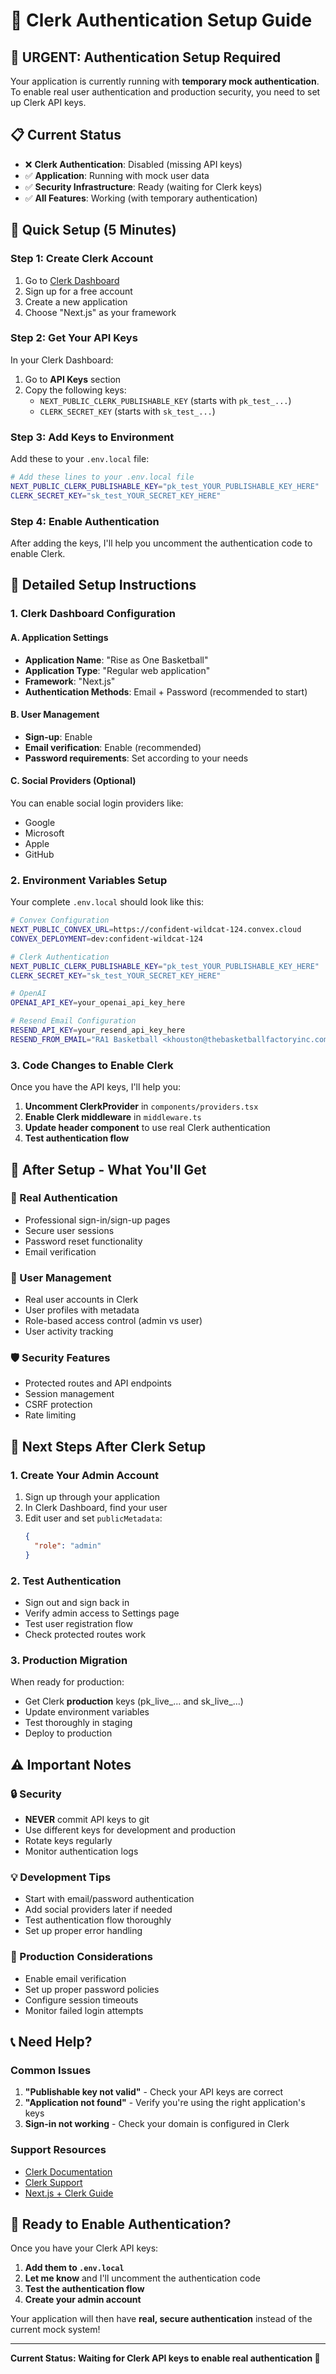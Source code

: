 # 🔐 Clerk Authentication Setup Guide

## 🚨 **URGENT: Authentication Setup Required**

Your application is currently running with **temporary mock authentication**. To enable real user authentication and production security, you need to set up Clerk API keys.

## 📋 **Current Status**

- ❌ **Clerk Authentication**: Disabled (missing API keys)
- ✅ **Application**: Running with mock user data
- ✅ **Security Infrastructure**: Ready (waiting for Clerk keys)
- ✅ **All Features**: Working (with temporary authentication)

## 🎯 **Quick Setup (5 Minutes)**

### **Step 1: Create Clerk Account**

1. Go to [Clerk Dashboard](https://dashboard.clerk.com)
2. Sign up for a free account
3. Create a new application
4. Choose "Next.js" as your framework

### **Step 2: Get Your API Keys**

In your Clerk Dashboard:

1. Go to **API Keys** section
2. Copy the following keys:
   - `NEXT_PUBLIC_CLERK_PUBLISHABLE_KEY` (starts with `pk_test_...`)
   - `CLERK_SECRET_KEY` (starts with `sk_test_...`)

### **Step 3: Add Keys to Environment**

Add these to your `.env.local` file:

```bash
# Add these lines to your .env.local file
NEXT_PUBLIC_CLERK_PUBLISHABLE_KEY="pk_test_YOUR_PUBLISHABLE_KEY_HERE"
CLERK_SECRET_KEY="sk_test_YOUR_SECRET_KEY_HERE"
```

### **Step 4: Enable Authentication**

After adding the keys, I'll help you uncomment the authentication code to enable Clerk.

## 🔧 **Detailed Setup Instructions**

### **1. Clerk Dashboard Configuration**

#### **A. Application Settings**
- **Application Name**: "Rise as One Basketball"
- **Application Type**: "Regular web application"
- **Framework**: "Next.js"
- **Authentication Methods**: Email + Password (recommended to start)

#### **B. User Management**
- **Sign-up**: Enable
- **Email verification**: Enable (recommended)
- **Password requirements**: Set according to your needs

#### **C. Social Providers (Optional)**
You can enable social login providers like:
- Google
- Microsoft
- Apple
- GitHub

### **2. Environment Variables Setup**

Your complete `.env.local` should look like this:

```bash
# Convex Configuration
NEXT_PUBLIC_CONVEX_URL=https://confident-wildcat-124.convex.cloud
CONVEX_DEPLOYMENT=dev:confident-wildcat-124

# Clerk Authentication
NEXT_PUBLIC_CLERK_PUBLISHABLE_KEY="pk_test_YOUR_PUBLISHABLE_KEY_HERE"
CLERK_SECRET_KEY="sk_test_YOUR_SECRET_KEY_HERE"

# OpenAI
OPENAI_API_KEY=your_openai_api_key_here

# Resend Email Configuration
RESEND_API_KEY=your_resend_api_key_here
RESEND_FROM_EMAIL="RA1 Basketball <khouston@thebasketballfactoryinc.com>"
```

### **3. Code Changes to Enable Clerk**

Once you have the API keys, I'll help you:

1. **Uncomment ClerkProvider** in `components/providers.tsx`
2. **Enable Clerk middleware** in `middleware.ts`
3. **Update header component** to use real Clerk authentication
4. **Test authentication flow**

## 🎯 **After Setup - What You'll Get**

### **🔐 Real Authentication**
- Professional sign-in/sign-up pages
- Secure user sessions
- Password reset functionality
- Email verification

### **👤 User Management**
- Real user accounts in Clerk
- User profiles with metadata
- Role-based access control (admin vs user)
- User activity tracking

### **🛡️ Security Features**
- Protected routes and API endpoints
- Session management
- CSRF protection
- Rate limiting

## 🚀 **Next Steps After Clerk Setup**

### **1. Create Your Admin Account**
1. Sign up through your application
2. In Clerk Dashboard, find your user
3. Edit user and set `publicMetadata`:
   ```json
   {
     "role": "admin"
   }
   ```

### **2. Test Authentication**
- Sign out and sign back in
- Verify admin access to Settings page
- Test user registration flow
- Check protected routes work

### **3. Production Migration**
When ready for production:
- Get Clerk **production** keys (pk_live_... and sk_live_...)
- Update environment variables
- Test thoroughly in staging
- Deploy to production

## ⚠️ **Important Notes**

### **🔒 Security**
- **NEVER** commit API keys to git
- Use different keys for development and production
- Rotate keys regularly
- Monitor authentication logs

### **💡 Development Tips**
- Start with email/password authentication
- Add social providers later if needed
- Test authentication flow thoroughly
- Set up proper error handling

### **🎯 Production Considerations**
- Enable email verification
- Set up proper password policies
- Configure session timeouts
- Monitor failed login attempts

## 📞 **Need Help?**

### **Common Issues**
1. **"Publishable key not valid"** - Check your API keys are correct
2. **"Application not found"** - Verify you're using the right application's keys
3. **Sign-in not working** - Check your domain is configured in Clerk

### **Support Resources**
- [Clerk Documentation](https://clerk.com/docs)
- [Clerk Support](https://clerk.com/support)
- [Next.js + Clerk Guide](https://clerk.com/docs/quickstarts/nextjs)

## 🎉 **Ready to Enable Authentication?**

Once you have your Clerk API keys:

1. **Add them to `.env.local`**
2. **Let me know** and I'll uncomment the authentication code
3. **Test the authentication flow**
4. **Create your admin account**

Your application will then have **real, secure authentication** instead of the current mock system!

---

**Current Status: Waiting for Clerk API keys to enable real authentication 🔐** 